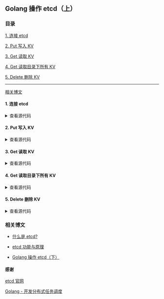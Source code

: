 ## Golang 操作 etcd（上）

### 目录

[1. 连接 etcd](#1-连接-etcd)

[2. Put 写入 KV](#2-put-写入-kv)

[3. Get 读取 KV](#3-get-读取-kv)

[4. Get 读取目录下所有 KV](#4-get-读取目录下所有-kv)

[5. Delete 删除 KV](#5-delete-删除-kv)

--- 

[相关博文](#相关博文)


#### 1. 连接 etcd

<details>
<summary>查看源代码</summary>

```golang
package main

import (
	"fmt"
	"go.etcd.io/etcd/clientv3"
	"time"
)

func main() {

	var (
		config clientv3.Config
		client *clientv3.Client
		err    error
	)

	// 客户端配置
	config = clientv3.Config{
		Endpoints:   []string{"127.0.0.1:2379"}, // 集群列表
		DialTimeout: 5 * time.Second,
	}

	// 建立连接
	if client, err = clientv3.New(config); err != nil {
		fmt.Println(err)
		return
	}
    
    // 仅测试是否连接
	client = client

}

```

</details>


#### 2. Put 写入 KV

<details>
<summary>查看源代码</summary>

```golang
package main

import (
	"context"
	"fmt"
	"go.etcd.io/etcd/clientv3"
	"time"
)

func main() {
	var (
		config  clientv3.Config
		client  *clientv3.Client
		err     error
		kv      clientv3.KV
		putResp *clientv3.PutResponse
	)

	// 客户端配置
	config = clientv3.Config{
		Endpoints:   []string{"127.0.0.1:2379"}, // 集群列表
		DialTimeout: 5 * time.Second,
	}

	// 建立一个客户端
	if client, err = clientv3.New(config); err != nil {
		fmt.Println(err)
		return
	}

	// 用于读写etcd的键值对
	kv = clientv3.NewKV(client)

	if putResp, err = kv.Put(context.TODO(), "/cron/jobs/job1", "bye", clientv3.WithPrevKV()); err != nil {
		fmt.Println(err)
	} else {
		fmt.Println("Revision", putResp.Header.Revision)
		fmt.Println("RaftTerm", putResp.Header.RaftTerm)
		if &putResp.PrevKv != nil {
			fmt.Println("PrevValue", string(putResp.PrevKv.Value))
		}

	}

}

```

</details>


#### 3. Get 读取 KV

<details>
<summary>查看源代码</summary>

```golang

package main

import (
	"context"
	"fmt"
	"go.etcd.io/etcd/clientv3"
	"time"
)

func main() {
	var (
		config  clientv3.Config
		client  *clientv3.Client
		err     error
		kv      clientv3.KV
		getResp *clientv3.GetResponse
	)

	// 客户端配置
	config = clientv3.Config{
		Endpoints:   []string{"127.0.0.1:2379"}, // 集群列表
		DialTimeout: 5 * time.Second,
	}

	// 建立一个客户端
	if client, err = clientv3.New(config); err != nil {
		fmt.Println(err)
		return
	}

	// 用于读写etcd的键值对
	kv = clientv3.NewKV(client)

	if getResp, err = kv.Get(context.TODO(), "/cron/jobs/job1", /*clientv3.WithCountOnly()*/); err != nil {
		fmt.Println(err)
	} else {
		fmt.Println(getResp.Kvs, getResp.Count)
	}

}

```

</details>


#### 4. Get 读取目录下所有 KV

<details>
<summary>查看源代码</summary>

```golang

package main

import (
	"context"
	"fmt"
	"go.etcd.io/etcd/clientv3"
	"time"
)

func main() {
	var (
		config  clientv3.Config
		client  *clientv3.Client
		err     error
		kv      clientv3.KV
		getResp *clientv3.GetResponse
	)

	// 客户端配置
	config = clientv3.Config{
		Endpoints:   []string{"127.0.0.1:2379"}, // 集群列表
		DialTimeout: 5 * time.Second,
	}

	// 建立一个客户端
	if client, err = clientv3.New(config); err != nil {
		fmt.Println(err)
		return
	}

	// 用于读写etcd的键值对
	kv = clientv3.NewKV(client)

	// 写入另外一个Job
	kv.Put(context.TODO(), "/cron/jobs/job2", "{...}")

	// 读取 /corn/jobs/ 为前缀的所有key
	if getResp, err = kv.Get(context.TODO(), "/cron/jobs", clientv3.WithPrefix()); err != nil {
		fmt.Println(err)
	} else { // 获取成功，遍历所有kvs
		fmt.Println(getResp.Kvs)
	}

}

```

</details>


#### 5. Delete 删除 KV

<details>
<summary>查看源代码</summary>

```golang

package main

import (
	"context"
	"fmt"
	"go.etcd.io/etcd/clientv3"
	"go.etcd.io/etcd/mvcc/mvccpb"
	"time"
)

func main() {
	var (
		config  clientv3.Config
		client  *clientv3.Client
		err     error
		kv      clientv3.KV
		delResp *clientv3.DeleteResponse
		kvpair  *mvccpb.KeyValue
	)

	config = clientv3.Config{
		Endpoints:   []string{"127.0.0.1:2379"}, // 集群列表
		DialTimeout: 5 * time.Second,
	}

	// 建立一个客户端
	if client, err = clientv3.New(config); err != nil {
		fmt.Println(err)
		return
	}

	// 用于读写etcd的键值对
	kv = clientv3.NewKV(client)

	// 删除KV
	if delResp, err = kv.Delete(context.TODO(), "/cron/jobs/job1", clientv3.WithFromKey(), clientv3.WithLimit(2)); err != nil {
		fmt.Println(err)
		return
	}

	// 被删除之前的value是什么
	if len(delResp.PrevKvs) != 0 {
		for _, kvpair = range delResp.PrevKvs {
			fmt.Println("删除了:", string(kvpair.Key), string(kvpair.Value))
		}
	}
}


```

</details>

### 相关博文

- [什么是 etcd?](/tech/distributed/etcd/etcd_study_1_what_is_etcd.md)

- [etcd 功能与原理](/tech/distributed/etcd/etcd_function_and_principle.md)

- [Golang 操作 etcd（下）](/tech/distributed/etcd/etcd_usage_golang_2.md)


#### 感谢

[etcd 官网](https://etcd.io/)

[Golang - 开发分布式任务调度](/design/golang_crontab/golang_crontab.md)

